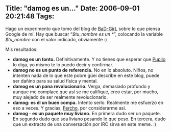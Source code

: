 Title: "damog es un..."
Date: 2006-09-01 20:21:48
Tags: 
---
<p>Hago un experimento que tomo del blog de <a target="_blank" href="http://www.lasmalotas.com/blog/">BaD-GirL</a> sobre lo que piensa Google de mí. Hay que buscar &#8220;<em>$tu_nombre es un *</em>&#8221;, colocando la variable <em>$tu_nombre</em> con el valor indicado, obviamente :)

Mis resultados:
</p>
<ul>
<li>
<strong>damog es un tonto.</strong> Definitivamente. Y no tienes que esperar que <a target="_blank" href="http://www.msg.com.mx/~arturo/">Pupilo</a> lo diga, yo mismo te lo puedo decir y confirmar.</li>
<li>
<strong>damog no es un punto de referencia.</strong> No en lo absoluto. Niños, no intenten nada de lo que este pobre güei describe en este blog, puede ser dañino para su salud física y mental.</li>
<li>
<strong>damog es un pana revolucionario.</strong> Verga, demasiado profundo y aunque me complace que así se me califique, creo estar, por mucho, muy alejado de ser realmente revolucionario.</li>
<li>
<strong>damog: es él un buen compa.</strong> Intento serlo. Realmente me esfuerzo en eso a veces. Y gracias, <a target="_blank" href="http://www.ferch0.net">Fercho</a>, por considerarme así.</li>
<li>
<strong>damog - es un paquete muy liviano.</strong> En primera dudo ser un paquete. En segundo dudo que sea liviano pesando lo que peso. En tercera, dudo que un extracto de una conversación por IRC sirva en este meme. :)</li>
</ul>
